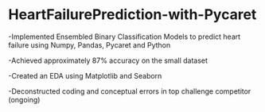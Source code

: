 # HeartFailurePrediction-with-Pycaret
-Implemented Ensembled Binary Classification Models to predict heart failure using Numpy, Pandas, Pycaret and Python

-Achieved approximately 87% accuracy on the small dataset

-Created an EDA using Matplotlib and Seaborn

-Deconstructed coding and conceptual errors in top challenge competitor (ongoing)
